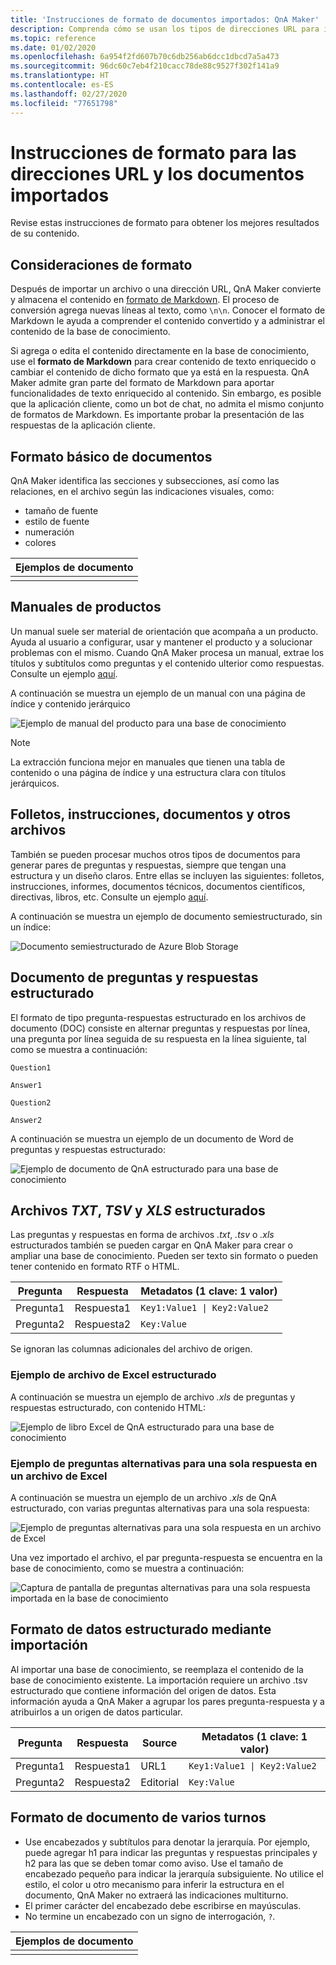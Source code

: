 ```yaml
---
title: 'Instrucciones de formato de documentos importados: QnA Maker'
description: Comprenda cómo se usan los tipos de direcciones URL para importar y crear conjuntos de QnA.
ms.topic: reference
ms.date: 01/02/2020
ms.openlocfilehash: 6a954f2fd607b70c6db256ab6dcc1dbcd7a5a473
ms.sourcegitcommit: 96dc60c7eb4f210cacc78de88c9527f302f141a9
ms.translationtype: HT
ms.contentlocale: es-ES
ms.lasthandoff: 02/27/2020
ms.locfileid: "77651798"
---
```

# <a name="format-guidelines-for-imported-documents-and-urls"></a>Instrucciones de formato para las direcciones URL y los documentos importados

Revise estas instrucciones de formato para obtener los mejores resultados de su contenido.

## <a name="formatting-considerations"></a>Consideraciones de formato

Después de importar un archivo o una dirección URL, QnA Maker convierte y almacena el contenido en [formato de Markdown](https://en.wikipedia.org/wiki/Markdown). El proceso de conversión agrega nuevas líneas al texto, como `\n\n`. Conocer el formato de Markdown le ayuda a comprender el contenido convertido y a administrar el contenido de la base de conocimiento.

Si agrega o edita el contenido directamente en la base de conocimiento, use el **formato de Markdown** para crear contenido de texto enriquecido o cambiar el contenido de dicho formato que ya está en la respuesta. QnA Maker admite gran parte del formato de Markdown para aportar funcionalidades de texto enriquecido al contenido. Sin embargo, es posible que la aplicación cliente, como un bot de chat, no admita el mismo conjunto de formatos de Markdown. Es importante probar la presentación de las respuestas de la aplicación cliente.

## <a name="basic-document-formatting"></a>Formato básico de documentos

QnA Maker identifica las secciones y subsecciones, así como las relaciones, en el archivo según las indicaciones visuales, como:

* tamaño de fuente
* estilo de fuente
* numeración
* colores

|Ejemplos de documento|
|--|
||



## <a name="product-manuals"></a>Manuales de productos

Un manual suele ser material de orientación que acompaña a un producto. Ayuda al usuario a configurar, usar y mantener el producto y a solucionar problemas con el mismo. Cuando QnA Maker procesa un manual, extrae los títulos y subtítulos como preguntas y el contenido ulterior como respuestas. Consulte un ejemplo [aquí](https://download.microsoft.com/download/2/9/B/29B20383-302C-4517-A006-B0186F04BE28/surface-pro-4-user-guide-EN.pdf).

A continuación se muestra un ejemplo de un manual con una página de índice y contenido jerárquico

 ![Ejemplo de manual del producto para una base de conocimiento](./media/qnamaker-concepts-datasources/product-manual.png)

> [!NOTE]
> La extracción funciona mejor en manuales que tienen una tabla de contenido o una página de índice y una estructura clara con títulos jerárquicos.

## <a name="brochures-guidelines-papers-and-other-files"></a>Folletos, instrucciones, documentos y otros archivos

También se pueden procesar muchos otros tipos de documentos para generar pares de preguntas y respuestas, siempre que tengan una estructura y un diseño claros. Entre ellas se incluyen las siguientes: folletos, instrucciones, informes, documentos técnicos, documentos científicos, directivas, libros, etc. Consulte un ejemplo [aquí](https://qnamakerstore.blob.core.windows.net/qnamakerdata/docs/Manage%20Azure%20Blob%20Storage.docx).

A continuación se muestra un ejemplo de documento semiestructurado, sin un índice:

 ![Documento semiestructurado de Azure Blob Storage](./media/qnamaker-concepts-datasources/semi-structured-doc.png)

## <a name="structured-qna-document"></a>Documento de preguntas y respuestas estructurado

El formato de tipo pregunta-respuestas estructurado en los archivos de documento (DOC) consiste en alternar preguntas y respuestas por línea, una pregunta por línea seguida de su respuesta en la línea siguiente, tal como se muestra a continuación:

```text
Question1

Answer1

Question2

Answer2
```

A continuación se muestra un ejemplo de un documento de Word de preguntas y respuestas estructurado:

 ![Ejemplo de documento de QnA estructurado para una base de conocimiento](./media/qnamaker-concepts-datasources/structured-qna-doc.png)

## <a name="structured-txt-tsv-and-xls-files"></a>Archivos *TXT*, *TSV* y *XLS* estructurados

Las preguntas y respuestas en forma de archivos *.txt*, *.tsv* o *.xls* estructurados también se pueden cargar en QnA Maker para crear o ampliar una base de conocimiento.  Pueden ser texto sin formato o pueden tener contenido en formato RTF o HTML.

| Pregunta  | Respuesta  | Metadatos (1 clave: 1 valor) |
|-----------|---------|-------------------------|
| Pregunta1 | Respuesta1 | <code>Key1:Value1 &#124; Key2:Value2</code> |
| Pregunta2 | Respuesta2 |      `Key:Value`           |

Se ignoran las columnas adicionales del archivo de origen.

### <a name="example-of-structured-excel-file"></a>Ejemplo de archivo de Excel estructurado

A continuación se muestra un ejemplo de archivo *.xls* de preguntas y respuestas estructurado, con contenido HTML:

 ![Ejemplo de libro Excel de QnA estructurado para una base de conocimiento](./media/qnamaker-concepts-datasources/structured-qna-xls.png)

### <a name="example-of-alternate-questions-for-single-answer-in-excel-file"></a>Ejemplo de preguntas alternativas para una sola respuesta en un archivo de Excel

A continuación se muestra un ejemplo de un archivo *.xls* de QnA estructurado, con varias preguntas alternativas para una sola respuesta:

 ![Ejemplo de preguntas alternativas para una sola respuesta en un archivo de Excel](./media/qnamaker-concepts-datasources/xls-alternate-question-example.png)

Una vez importado el archivo, el par pregunta-respuesta se encuentra en la base de conocimiento, como se muestra a continuación:

 ![Captura de pantalla de preguntas alternativas para una sola respuesta importada en la base de conocimiento](./media/qnamaker-concepts-datasources/xls-alternate-question-example-after-import.png)

## <a name="structured-data-format-through-import"></a>Formato de datos estructurado mediante importación

Al importar una base de conocimiento, se reemplaza el contenido de la base de conocimiento existente. La importación requiere un archivo .tsv estructurado que contiene información del origen de datos. Esta información ayuda a QnA Maker a agrupar los pares pregunta-respuesta y a atribuirlos a un origen de datos particular.

| Pregunta  | Respuesta  | Source| Metadatos (1 clave: 1 valor) |
|-----------|---------|----|---------------------|
| Pregunta1 | Respuesta1 | URL1 | <code>Key1:Value1 &#124; Key2:Value2</code> |
| Pregunta2 | Respuesta2 | Editorial|    `Key:Value`       |

<a href="#formatting-considerations"></a>

## <a name="multi-turn-document-formatting"></a>Formato de documento de varios turnos

* Use encabezados y subtítulos para denotar la jerarquía. Por ejemplo, puede agregar h1 para indicar las preguntas y respuestas principales y h2 para las que se deben tomar como aviso. Use el tamaño de encabezado pequeño para indicar la jerarquía subsiguiente. No utilice el estilo, el color u otro mecanismo para inferir la estructura en el documento, QnA Maker no extraerá las indicaciones multiturno.
* El primer carácter del encabezado debe escribirse en mayúsculas.
* No termine un encabezado con un signo de interrogación, `?`.


|Ejemplos de documento|
|--|
||